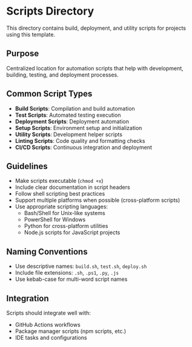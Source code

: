 # Scripts Directory

This directory contains build, deployment, and utility scripts for projects using this template.

## Purpose

Centralized location for automation scripts that help with development, building, testing, and deployment processes.

## Common Script Types

- **Build Scripts**: Compilation and build automation
- **Test Scripts**: Automated testing execution
- **Deployment Scripts**: Deployment automation
- **Setup Scripts**: Environment setup and initialization
- **Utility Scripts**: Development helper scripts
- **Linting Scripts**: Code quality and formatting checks
- **CI/CD Scripts**: Continuous integration and deployment

## Guidelines

- Make scripts executable (`chmod +x`)
- Include clear documentation in script headers
- Follow shell scripting best practices
- Support multiple platforms when possible (cross-platform scripts)
- Use appropriate scripting languages:
  - Bash/Shell for Unix-like systems
  - PowerShell for Windows
  - Python for cross-platform utilities
  - Node.js scripts for JavaScript projects

## Naming Conventions

- Use descriptive names: `build.sh`, `test.sh`, `deploy.sh`
- Include file extensions: `.sh`, `.ps1`, `.py`, `.js`
- Use kebab-case for multi-word script names

## Integration

Scripts should integrate well with:
- GitHub Actions workflows
- Package manager scripts (npm scripts, etc.)
- IDE tasks and configurations